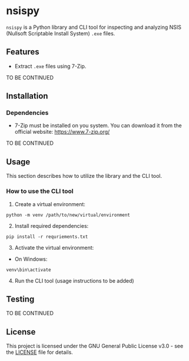 # nsispy 

 `nsispy` is a Python library and CLI tool for inspecting and analyzing NSIS (Nullsoft Scriptable Install System) `.exe` files.

## Features
- Extract `.exe` files using 7-Zip. 

TO BE CONTINUED 

## Installation

### Dependencies
- 7-Zip must be installed on you system. You can download it from the official website: https://www.7-zip.org/ 

TO BE CONTINUED

## Usage

This section describes how to utilize the library and the CLI tool. 

### How to use the CLI tool

1. Create a virtual environment:

`python -m venv /path/to/new/virtual/environment`

2. Install required dependencies:

`pip install -r requriements.txt`

3. Activate the virtual environment:

- On Windows:

`venv\bin\activate` 

4. Run the CLI tool (usage instructions to be added)

## Testing

TO BE CONTINUED

## License
This project is licensed under the GNU General Public License v3.0 - see the [LICENSE](./LICENSE) file for details.
